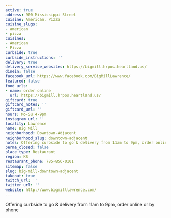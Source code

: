 ```yaml
---
active: true
address: 900 Mississippi Street
cuisine: American, Pizza
cuisine_slugs:
- american
- pizza
cuisines:
- American
- Pizza
curbside: true
curbside_instructions: ''
delivery: true
delivery_service_websites: https://bigmill.hrpos.heartland.us/
dinein: false
facebook_url: https://www.facebook.com/BigMillLawrence/
featured: false
food_urls:
- name: order online
  url: https://bigmill.hrpos.heartland.us/
giftcard: true
giftcard_notes: ''
giftcard_url: ''
hours: Mo-Su 4-9pm
instagram_url: ''
locality: Lawrence
name: Big Mill
neighborhood: Downtown-Adjacent
neighborhood_slug: downtown-adjacent
notes: Offering curbside to go & delivery from 11am to 9pm, order online or by phone
perma_closed: false
place_type: Restaurant
region: KS
restaurant_phone: 785-856-0101
sitemap: false
slug: big-mill-downtown-adjacent
takeout: true
twitch_url: ''
twitter_url: ''
website: http://www.bigmilllawrence.com/
---
```


Offering curbside to go & delivery from 11am to 9pm, order online or by phone